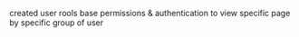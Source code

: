 created  user rools base permissions & authentication to view specific page by specific group of user


